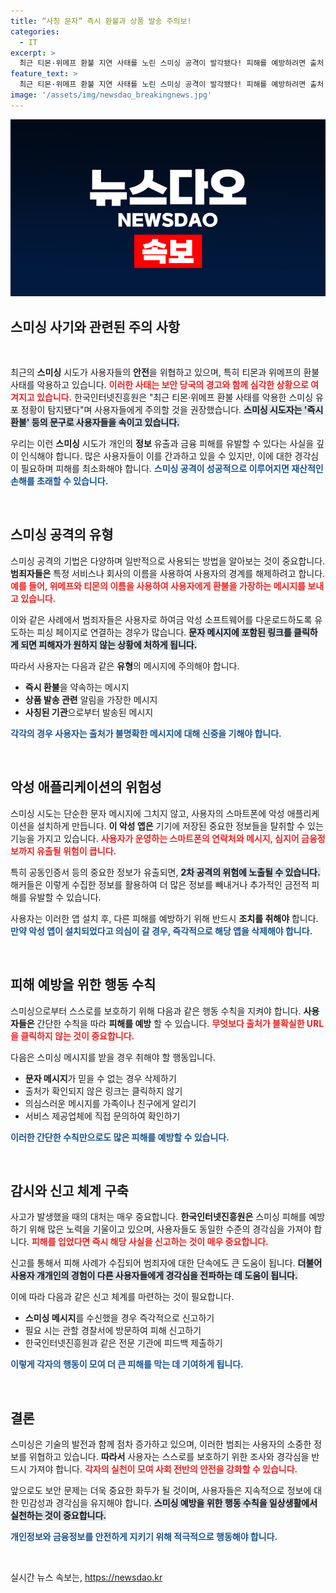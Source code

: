 ```yaml
---
title: “사칭 문자” 즉시 환불과 상품 발송 주의보!
categories:
  - IT
excerpt: >
  최근 티몬·위메프 환불 지연 사태를 노린 스미싱 공격이 발각됐다! 피해를 예방하려면 출처 불명의 문자 및 URL을 클릭하지 말고 즉시 삭제하세요. 개인정보 보호를 위해 꼭 주의가 필요합니다!
feature_text: >
  최근 티몬·위메프 환불 지연 사태를 노린 스미싱 공격이 발각됐다! 피해를 예방하려면 출처 불명의 문자 및 URL을 클릭하지 말고 즉시 삭제하세요. 개인정보 보호를 위해 꼭 주의가 필요합니다!
image: '/assets/img/newsdao_breakingnews.jpg'
---
```


<p><img src="/assets/img/newsdao_breakingnews.jpg" alt="ranknews 속보" /></p>

<h2 data-ke-size="size26">스미싱 사기와 관련된 주의 사항</h2>

<p data-ke-size="size16">&nbsp;</p>

<p>최근의 <b>스미싱</b> 시도가 사용자들의 <b>안전</b>을 위협하고 있으며, 특히 티몬과 위메프의 환불 사태를 악용하고 있습니다. <b><span style="color: #ee2323;">이러한 사태는 보안 당국의 경고와 함께 심각한 상황으로 여겨지고 있습니다.</span></b> 한국인터넷진흥원은 "최근 티몬·위메프 환불 사태를 악용한 스미싱 유포 정황이 탐지됐다"며 사용자들에게 주의할 것을 권장했습니다. <b><span style="background-color: #21538527;">스미싱 시도자는 '즉시 환불' 등의 문구로 사용자들을 속이고 있습니다.</span></b> </p>

<p>우리는 이런 <b>스미싱</b> 시도가 개인의 <b>정보</b> 유출과 금융 피해를 유발할 수 있다는 사실을 깊이 인식해야 합니다. 많은 사용자들이 이를 간과하고 있을 수 있지만, 이에 대한 경각심이 필요하며 피해를 최소화해야 합니다. <b><span style="color: #1a5490;">스미싱 공격이 성공적으로 이루어지면 재산적인 손해를 초래할 수 있습니다.</span></b> </p>

<p data-ke-size="size16">&nbsp;</p>

<h2 data-ke-size="size26">스미싱 공격의 유형</h2>

<p>스미싱 공격의 기법은 다양하며 일반적으로 사용되는 방법을 알아보는 것이 중요합니다. <b>범죄자들은</b> 특정 서비스나 회사의 이름을 사용하여 사용자의 경계를 해제하려고 합니다. <b><span style="color: #ee2323;">예를 들어, 위메프와 티몬의 이름을 사용하여 사용자에게 환불을 가장하는 메시지를 보내고 있습니다.</span></b> </p>

<p>이와 같은 사례에서 범죄자들은 사용자로 하여금 악성 소프트웨어를 다운로드하도록 유도하는 피싱 페이지로 연결하는 경우가 많습니다. <b><span style="background-color: #21538527;">문자 메시지에 포함된 링크를 클릭하게 되면 피해자가 원하지 않는 상황에 처하게 됩니다.</span></b> </p>

<p>따라서 사용자는 다음과 같은 <b>유형</b>의 메시지에 주의해야 합니다.</p>

<ul>
    <li><b>즉시 환불</b>을 약속하는 메시지</li>
    <li><b>상품 발송 관련</b> 알림을 가장한 메시지</li>
    <li><b>사칭된 기관</b>으로부터 발송된 메시지</li>
</ul>

<p><b><span style="color: #1a5490;">각각의 경우 사용자는 출처가 불명확한 메시지에 대해 신중을 기해야 합니다.</span></b> </p>

<p data-ke-size="size16">&nbsp;</p>

<h2 data-ke-size="size26">악성 애플리케이션의 위험성</h2>

<p>스미싱 시도는 단순한 문자 메시지에 그치지 않고, 사용자의 스마트폰에 악성 애플리케이션을 설치하게 만듭니다. <b>이 악성 앱은</b> 기기에 저장된 중요한 정보들을 탈취할 수 있는 기능을 가지고 있습니다. <b><span style="color: #ee2323;">사용자가 운영하는 스마트폰의 연락처와 메시지, 심지어 금융정보까지 유출될 위험이 큽니다.</span></b> </p>

<p>특히 공동인증서 등의 중요한 정보가 유출되면, <b><span style="background-color: #21538527;">2차 공격의 위험에 노출될 수 있습니다.</span></b> 해커들은 이렇게 수집한 정보를 활용하여 더 많은 정보를 빼내거나 추가적인 금전적 피해를 유발할 수 있습니다. </p>

<p>사용자는 이러한 앱 설치 후, 다른 피해를 예방하기 위해 반드시 <b>조치를 취해야</b> 합니다. <b><span style="color: #1a5490;">만약 악성 앱이 설치되었다고 의심이 갈 경우, 즉각적으로 해당 앱을 삭제해야 합니다.</span></b> </p>

<p data-ke-size="size16">&nbsp;</p>

<h2 data-ke-size="size26">피해 예방을 위한 행동 수칙</h2>

<p>스미싱으로부터 스스로를 보호하기 위해 다음과 같은 행동 수칙을 지켜야 합니다. <b>사용자들은</b> 간단한 수칙을 따라 <b>피해를 예방</b> 할 수 있습니다. <b><span style="color: #ee2323;">무엇보다 출처가 불확실한 URL을 클릭하지 않는 것이 중요합니다.</span></b> </p>

<p>다음은 스미싱 메시지를 받을 경우 취해야 할 행동입니다.</p>

<ul>
    <li><b>문자 메시지</b>가 믿을 수 없는 경우 삭제하기</li>
    <li>출처가 확인되지 않은 링크는 클릭하지 않기</li>
    <li>의심스러운 메시지를 가족이나 친구에게 알리기</li>
    <li>서비스 제공업체에 직접 문의하여 확인하기</li>
</ul>

<p><b><span style="color: #1a5490;">이러한 간단한 수칙만으로도 많은 피해를 예방할 수 있습니다.</span></b> </p>

<p data-ke-size="size16">&nbsp;</p>

<h2 data-ke-size="size26">감시와 신고 체계 구축</h2>

<p>사고가 발생했을 때의 대처는 매우 중요합니다. <b>한국인터넷진흥원은</b> 스미싱 피해를 예방하기 위해 많은 노력을 기울이고 있으며, 사용자들도 동일한 수준의 경각심을 가져야 합니다. <b><span style="color: #ee2323;">피해를 입었다면 즉시 해당 사실을 신고하는 것이 매우 중요합니다.</span></b> </p>

<p>신고를 통해서 피해 사례가 수집되어 범죄자에 대한 단속에도 큰 도움이 됩니다. <b><span style="background-color: #21538527;">더불어 사용자 개개인의 경험이 다른 사용자들에게 경각심을 전파하는 데 도움이 됩니다.</span></b> </p>

<p>이에 따라 다음과 같은 신고 체계를 마련하는 것이 필요합니다.</p>

<ul>
    <li><b>스미싱 메시지</b>를 수신했을 경우 즉각적으로 신고하기</li>
    <li>필요 시는 관할 경찰서에 방문하여 피해 신고하기</li>
    <li>한국인터넷진흥원과 같은 전문 기관에 피드백 제출하기</li>
</ul>

<p><b><span style="color: #1a5490;">이렇게 각자의 행동이 모여 더 큰 피해를 막는 데 기여하게 됩니다.</span></b> </p>

<p data-ke-size="size16">&nbsp;</p>

<h2 data-ke-size="size26">결론</h2>

<p>스미싱은 기술의 발전과 함께 점차 증가하고 있으며, 이러한 범죄는 사용자의 소중한 정보를 위협하고 있습니다. <b>따라서</b> 사용자는 스스로를 보호하기 위한 조사와 경각심을 반드시 가져야 합니다. <b><span style="color: #ee2323;">각자의 실천이 모여 사회 전반의 안전을 강화할 수 있습니다.</span></b> </p>

<p>앞으로도 보안 문제는 더욱 중요한 화두가 될 것이며, 사용자들은 지속적으로 정보에 대한 민감성과 경각심을 유지해야 합니다. <b><span style="background-color: #21538527;">스미싱 예방을 위한 행동 수칙을 일상생활에서 실천하는 것이 중요합니다.</span></b> </p>

<p><b><span style="color: #1a5490;">개인정보와 금융정보를 안전하게 지키기 위해 적극적으로 행동해야 합니다.</span></b> </p>

<p data-ke-size="size16">&nbsp;</p>
실시간 뉴스 속보는, <a href="https://newsdao.kr" rel="dofollow">https://newsdao.kr</a>



